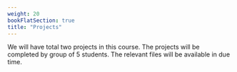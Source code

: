 ```yaml
---
weight: 20
bookFlatSection: true
title: "Projects"
---
```


We will have total two projects in this course. The projects will be completed by group of 5 students. The relevant files will be available in due time.
